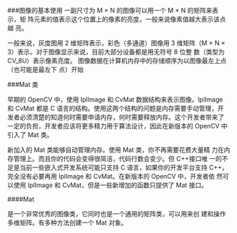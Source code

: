 ###图像的基本使用
一副尺寸为 M × N 的图像可以用一个 M × N 的矩阵来表示，矩
阵元素的值表示这个位置上的像素的亮度，一般来说像素值越大表示该点越
亮。

一般来说，灰度图用 2 维矩阵表示，彩色（多通道）图像用 3 维矩阵（M
× N × 3）表示。对于图像显示来说，目前大部分设备都是用无符号 8 位整
数（类型为 CV_8U）表示像素亮度。
图像数据在计算机内存中的存储顺序为以图像最左上点（也可能是最左下
点）开始

###Mat 类

早期的 OpenCV 中，使用 IplImage 和 CvMat 数据结构来表示图像。IplImage
和 CvMat 都是 C 语言的结构。使用这两个结构的问题是内存需要手动管理，开
发者必须清楚的知道何时需要申请内存，何时需要释放内存。这个开发者带来了
一定的负担，开发者应该将更多精力用于算法设计，因此在新版本的 OpenCV 中
引入了 Mat 类。

新加入的 Mat 类能够自动管理内存。使用 Mat 类，你不再需要花费大量精
力在内存管理上。而且你的代码会变得很简洁，代码行数会变少。但 C++接口唯
一的不足是当前一些嵌入式开发系统可能只支持 C 语言，如果你的开发平台支持
C++，完全没有必要再用 IplImage 和 CvMat。在新版本的 OpenCV 中，开发者依
然可以使用 IplImage 和 CvMat，但是一些新增加的函数只提供了 Mat 接口。

####Mat 

是一个非常优秀的图像类，它同时也是一个通用的矩阵类，可以用来创
建和操作多维矩阵。有多种方法创建一个 Mat 对象。
